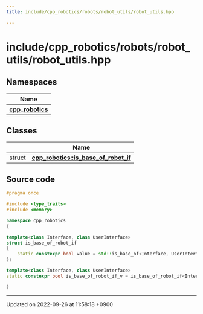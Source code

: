 ```yaml
---
title: include/cpp_robotics/robots/robot_utils/robot_utils.hpp

---
```


# include/cpp_robotics/robots/robot_utils/robot_utils.hpp



## Namespaces

| Name           |
| -------------- |
| **[cpp_robotics](/cpp_robotics/doxybook/Namespaces/namespacecpp__robotics/)**  |

## Classes

|                | Name           |
| -------------- | -------------- |
| struct | **[cpp_robotics::is_base_of_robot_if](/cpp_robotics/doxybook/Classes/structcpp__robotics_1_1is__base__of__robot__if/)**  |




## Source code

```cpp
#pragma once

#include <type_traits>
#include <memory>

namespace cpp_robotics
{

template<class Interface, class UserInterface>
struct is_base_of_robot_if
{
    static constexpr bool value = std::is_base_of<Interface, UserInterface>::value;
};

template<class Interface, class UserInterface>
static constexpr bool is_base_of_robot_if_v = is_base_of_robot_if<Interface, UserInterface>::value;

}
```


-------------------------------

Updated on 2022-09-26 at 11:58:18 +0900
